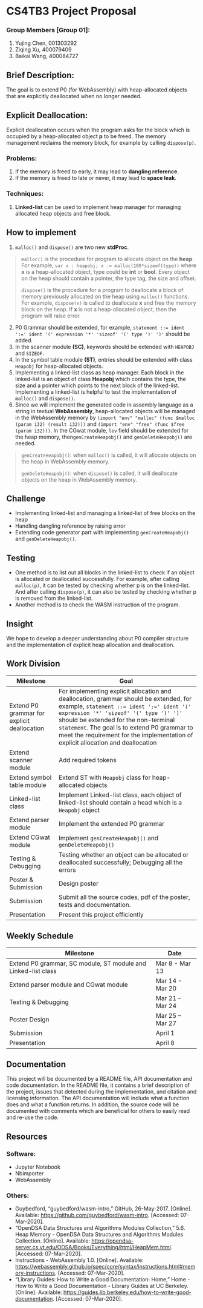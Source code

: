 # CS4TB3 Project Proposal

### Group Members [Group 01]:
1. Yujing Chen, 001303292
2. Ziqing Xu, 400079409
3. Baikai Wang, 400084727

## Brief Description:

The goal is to extend P0 (for WebAssembly) with heap-allocated objects that are explicitly deallocated when no longer needed. 

## Explicit Deallocation:

Explicit deallocation occurs when the program asks for the block which is occupied by a heap-allocated object **p** to be freed. The memory management reclaims the memory block, for example by calling `dispose(p)`.

### Problems:
1. If the memory is freed to early, it may lead to **dangling reference**.
2. If the memory is freed to late or never, it may lead to **space leak**.

### Techniques:
1. **Linked-list** can be used to implement heap manager for managing allocated heap objects and free block.

## How to implement

1. `malloc()` and `dispose()` are two new **stdProc**.
> `malloc()` is the procedure for program to allocate object on the **heap**. For example, `var x : heapobj; x := malloc(100*sizeof(type))` where **x** is a heap-allocated object, type could be **int** or **bool**. Every object on the heap should contain a pointer, the type tag, the size and offset. 
> 
> `dispose()` is the procedure for a program to deallocate a block of memory previously allocated on the heap using `malloc()` functions. For example, `dispose(x)` is called to deallocate **x** and free the memory block on the heap. If **x** is not a heap-allocated object, then the program will raise error. 
2. P0 Grammar should be extended, for example, `statement ::= ident ':=' ident '(' expression '*' 'sizeof' '(' type ')' ')'` should be added.
3. In the scanner module **(SC)**, keywords should be extended with `HEAPOBJ` and  `SIZEOF`.
4. In the symbol table module **(ST)**, entries should be extended with class `Heapobj` for heap-allocated objects.
5. Implementing a linked-list class as heap manager. Each block in the linked-list is an object of class **Heapobj** which contains the type, the size and a pointer which points to the next block of the linked-list. Implementing a linked-list is helpful to test the implementation of `malloc()` and `dispose()`.
6. Since we will implement the generated code in assembly language as a string in textual **WebAssembly**, heap-allocated objects will be managed in the WebAssembly memory by `(import "env" "malloc" (func $malloc (param i32) (result i32)))` and `(import "env" "free" (func $free (param i32)))`. In the CGwat module, `lev` field should be extended for the heap memory, then`genCreateHeapobj()` and `genDeleteHeapobj()` are needed.
> `genCreateHeapobj()`: when `malloc()` is called, it will allocate objects on the heap in WebAssembly memory.
> 
>  `genDeleteHeapobj()`: when `dispose()` is called, it will deallocate objects on the heap in WebAssembly memory.

## Challenge
- Implementing linked-list and managing a linked-list of free blocks on the heap
- Handling dangling reference by raising error
- Extending code generator part with implementing `genCreateHeapobj()` and `genDeleteHeapobj()`.

## Testing

-  One method is to list out all blocks in the linked-list to check if an object is allocated or deallocated successfully. For example, after calling `malloc(p)`, it can be tested by checking whether p is on the linked-list. And after calling `dispose(p)`,  it can also be tested by checking whether p is removed from the linked-list.
-  Another method is to check the WASM instruction of the program.

## Insight

We hope to develop a deeper understanding about P0 compiler structure and the implementation of explicit heap allocation and  deallocation.

## Work Division

|Milestone                      |Goal                         
|-------------------------------|---------------------------|
|Extend P0 grammar for explicit deallocation               | For implementing explicit allocation and deallocation, grammar should be extended, for example, `statement ::= ident ':=' ident '(' expression '*' 'sizeof' '(' type ')' ')'` should be extended for the non-terminal `statement`. The goal is to extend P0 grammar to meet the requirement for the implementation of explicit allocation and deallocation    |
|Extend scanner module         | Add required tokens	    |
|Extend symbol table module          | Extend ST with `Heapobj` class for heap-allocated objects	    |
|Linked-list class               | Implement Linked-list class, each object of linked-list should contain a head which is a `Heapobj` object	    |
|Extend parser module             | Implement the extended P0 grammar	    |
|Extend CGwat module             |Implement `genCreateHeapobj()` and `genDeleteHeapobj()` 	    |
|Testing & Debugging             | Testing whether an object can be allocated or deallocated successfully; Debugging all the errors    |
|Poster & Submission            | Design poster    |
|Submission               |Submit all the source codes, pdf of the poster, tests and documentation. 	    |
|Presentation               | Present this project efficiently 	    |

## Weekly Schedule

|Milestone                      |Date                         
|-------------------------------|---------------------------|
|Extend P0 grammar, SC module, ST module and Linked-list class              |Mar 8 - Mar 13	    | 
|Extend parser module and CGwat module     | Mar 14 - Mar 20    |
|Testing & Debugging            |Mar 21 – Mar 24	    |
|Poster Design              	|Mar 25 – Mar 27	    |
|Submission              	|April 1	    |
|Presentation              	|April 8	    |

## Documentation

This project will be documented by a README file, API documentation and code documentation. In the README file, it contains a brief description of the project, issues that detected during the implementation, and citation and licensing information. The API documentation will include what a function does and what a function returns. In addition, the source code will be documented with comments which are beneficial for others to easily read and re-use the code.

## Resources

### Software:
- Jupyter Notebook
- Nbimporter
- WebAssembly

### Others:
- Guybedford, “guybedford/wasm-intro,” GitHub, 26-May-2017. [Online]. Available: https://github.com/guybedford/wasm-intro. [Accessed: 07-Mar-2020].
- “OpenDSA Data Structures and Algorithms Modules Collection,” 5.6. Heap Memory - OpenDSA Data Structures and Algorithms Modules Collection. [Online]. Available: https://opendsa-server.cs.vt.edu/ODSA/Books/Everything/html/HeapMem.html. [Accessed: 07-Mar-2020].
- Instructions - WebAssembly 1.0. [Online]. Available: https://webassembly.github.io/spec/core/syntax/instructions.html#memory-instructions. [Accessed: 07-Mar-2020].
- “Library Guides: How to Write a Good Documentation: Home,” Home - How to Write a Good Documentation - Library Guides at UC Berkeley. [Online]. Available: https://guides.lib.berkeley.edu/how-to-write-good-documentation. [Accessed: 07-Mar-2020].
